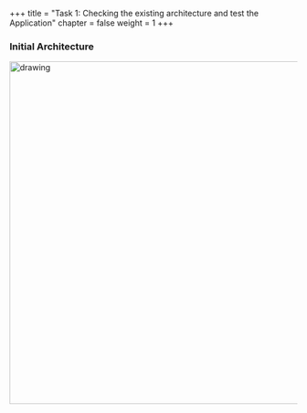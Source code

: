 +++ 
title = "Task 1: Checking the existing architecture and test the Application" 
chapter = false 
weight = 1 
+++

### Initial Architecture

<img src="../images/starting-point.png" alt="drawing" width="600"/>


